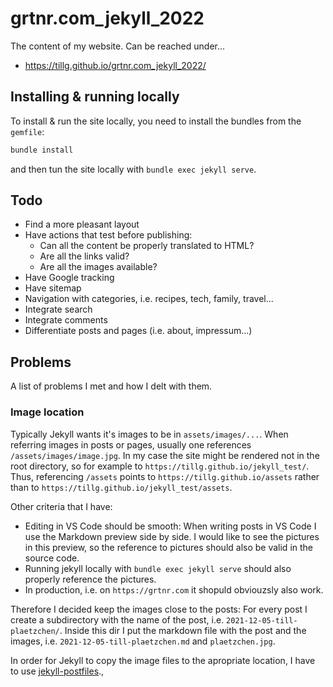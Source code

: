 # grtnr.com_jekyll_2022

The content of my website. Can be reached under...

* https://tillg.github.io/grtnr.com_jekyll_2022/

## Installing & running locally

To install & run the site locally, you need to install the bundles from the `gemfile`:

```bash
bundle install
```

and then tun the site locally with `bundle exec jekyll serve`.

## Todo

* Find a more pleasant layout
* Have actions that test before publishing:
  * Can all the content be properly translated to HTML?
  * Are all the links valid?
  * Are all the images available?
* Have Google tracking
* Have sitemap
* Navigation with categories, i.e. recipes, tech, family, travel...
* Integrate search
* Integrate comments
* Differentiate posts and pages (i.e. about, impressum...)

## Problems 

A list of problems I met and how I delt with them.

### Image location
Typically Jekyll wants it's images to be in `assets/images/...`. When referring images in posts or pages, usually one references `/assets/images/image.jpg`. In my case the site might be rendered not in the root directory, so for example to `https://tillg.github.io/jekyll_test/`. Thus, referencing `/assets` points to `https://tillg.github.io/assets` rather than to `https://tillg.github.io/jekyll_test/assets`.

Other criteria that I have:

* Editing in VS Code should be smooth: When writing posts in VS Code I use the Markdown preview side by side. I would like to see the pictures in this preview, so the reference to pictures should also be valid in the source code.
* Running jekyll locally with `bundle exec jekyll serve` should also properly reference the pictures.
* In production, i.e. on `https://grtnr.com` it shopuld obviouzsly also work.

Therefore I decided keep the images close to the posts: For every post I create a subdirectory with the name of the post, i.e. `2021-12-05-till-plaetzchen/`. Inside this dir I put the markdown file with the post and the images, i.e. `2021-12-05-till-plaetzchen.md` and `plaetzchen.jpg`.

In order for Jekyll to copy the image files to the apropriate location, I have to use [jekyll-postfiles](https://nhoizey.github.io/jekyll-postfiles/).,